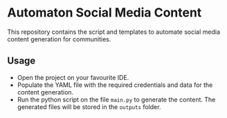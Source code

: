 # Automaton Social Media Content

This repository contains the script and templates to automate social media content generation for communities.

## Usage
+ Open the project on your favourite IDE.
+ Populate the YAML file with the required credentials and data for the content generation.
+ Run the python script on the file `main.py` to generate the content. The generated files will be stored in the `outputs` folder.
